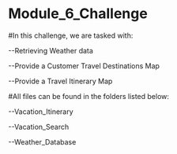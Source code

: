 # Module_6_Challenge

#In this challenge, we are tasked with:

--Retrieving Weather data

--Provide a Customer Travel Destinations Map

--Provide a Travel Itinerary Map

#All files can be found in the folders listed below:

--Vacation_Itinerary

--Vacation_Search

--Weather_Database
